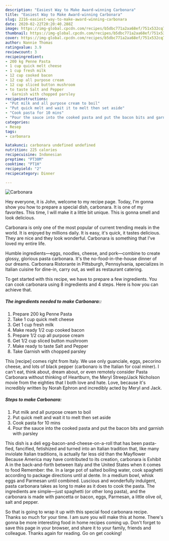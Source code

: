 ```yaml
---
description: "Easiest Way to Make Award-winning Carbonara"
title: "Easiest Way to Make Award-winning Carbonara"
slug: 2216-easiest-way-to-make-award-winning-carbonara
date: 2020-02-22T20:20:40.288Z
image: https://img-global.cpcdn.com/recipes/b5dbc771a2aa68ef/751x532cq70/carbonara-recipe-main-photo.jpg
thumbnail: https://img-global.cpcdn.com/recipes/b5dbc771a2aa68ef/751x532cq70/carbonara-recipe-main-photo.jpg
cover: https://img-global.cpcdn.com/recipes/b5dbc771a2aa68ef/751x532cq70/carbonara-recipe-main-photo.jpg
author: Nannie Thomas
ratingvalue: 3.9
reviewcount: 3
recipeingredient:
- 200 kg Penne Pasta
- 1 cup quick melt cheese
- 1 cup fresh milk
- 12 cup cooked bacon
- 12 cup all purpose cream
- 12 cup sliced button mushroom
- to taste Salt and Pepper
-  Garnish with chopped parsley
recipeinstructions:
- "Put milk and all purpose cream to boil"
- "Put quick melt and wait it to melt then set aside"
- "Cook pasta for 10 mins"
- "Pour the sauce into the cooked pasta and put the bacon bits and garnish with parsley"
categories:
- Resep
tags:
- carbonara

katakunci: carbonara undefined undefined
nutrition: 225 calories
recipecuisine: Indonesian
preptime: "PT30M"
cooktime: "PT1H"
recipeyield: "2"
recipecategory: Dinner

---
```



![Carbonara](https://img-global.cpcdn.com/recipes/b5dbc771a2aa68ef/751x532cq70/carbonara-recipe-main-photo.jpg)

Hey everyone, it is John, welcome to my recipe page. Today, I'm gonna show you how to prepare a special dish, carbonara. It is one of my favorites. This time, I will make it a little bit unique. This is gonna smell and look delicious.

Carbonara is only one of the most popular of current trending meals in the world. It is enjoyed by millions daily. It is easy, it's quick, it tastes delicious. They are nice and they look wonderful. Carbonara is something that I've loved my entire life.

Humble ingredients—eggs, noodles, cheese, and pork—combine to create glossy, glorious pasta carbonara. It&#39;s the no-food-in-the-house dinner of our dreams. Carbonara Ristorante in Pittsburgh, Pennsylvania, specializes in Italian cuisine for dine-in, carry out, as well as restaurant catering.


To get started with this recipe, we have to prepare a few ingredients. You can cook carbonara using 8 ingredients and 4 steps. Here is how you can achieve that.

##### The ingredients needed to make Carbonara::

1. Prepare 200 kg Penne Pasta
1. Take 1 cup quick melt cheese
1. Get 1 cup fresh milk
1. Make ready 1/2 cup cooked bacon
1. Prepare 1/2 cup all purpose cream
1. Get 1/2 cup sliced button mushroom
1. Make ready to taste Salt and Pepper
1. Take  Garnish with chopped parsley


This [recipe] comes right from Italy. We use only guanciale, eggs, pecorino cheese, and lots of black pepper (carbonaro is the Italian for coal miner). I can&#39;t eat, think about, dream about, or even remotely consider Pasta Carbonara without thinking of Heartburn, the Meryl Streep/Jack Nicholson movie from the eighties that I both love and hate. Love, because it&#39;s incredibly written by Norah Ephron and incredibly acted by Meryl and Jack. 

##### Steps to make Carbonara:

1. Put milk and all purpose cream to boil
1. Put quick melt and wait it to melt then set aside
1. Cook pasta for 10 mins
1. Pour the sauce into the cooked pasta and put the bacon bits and garnish with parsley


This dish is a deli egg-bacon-and-cheese-on-a-roll that has been pasta-fied, fancified, fetishized and turned into an Italian tradition that, like many inviolate Italian traditions, is actually far less old than the Mayflower Because America may have contributed to its creation, carbonara is Exhibit A in the back-and-forth between Italy and the United States when it comes to food Remember: the. In a large pot of salted boiling water, cook spaghetti according to package directions until al dente. In a medium bowl, whisk eggs and Parmesan until combined. Luscious and wonderfully indulgent, pasta carbonara takes as long to make as it does to cook the pasta. The ingredients are simple—just spaghetti (or other long pasta), and the carbonara is made with pancetta or bacon, eggs, Parmesan, a little olive oil, salt and pepper. 

So that is going to wrap it up with this special food carbonara recipe. Thanks so much for your time. I am sure you will make this at home. There's gonna be more interesting food in home recipes coming up. Don't forget to save this page in your browser, and share it to your family, friends and colleague. Thanks again for reading. Go on get cooking!
